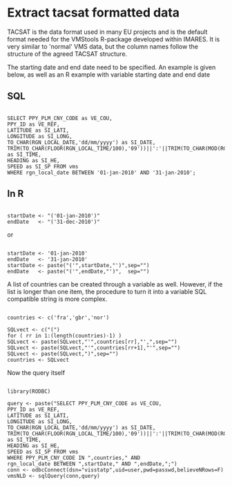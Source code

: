 # Extract tacsat formatted data #
TACSAT is the data format used in many EU projects and is the default format needed for the VMStools R-package developed within IMARES. It is very similar to 'normal' VMS data, but the column names follow the structure of the agreed TACSAT structure.

The starting date and end date need to be specified. An example is given below, as well as an R example with variable starting date and end date
## SQL ##
```

SELECT PPY_PLM_CNY_CODE as VE_COU,
PPY_ID as VE_REF,
LATITUDE as SI_LATI,
LONGITUDE as SI_LONG,
TO_CHAR(RGN_LOCAL_DATE,'dd/mm/yyyy') as SI_DATE,
TRIM(TO_CHAR(FLOOR(RGN_LOCAL_TIME/100),'09'))||':'||TRIM(TO_CHAR(MOD(RGN_LOCAL_TIME,100),'09')) as SI_TIME,
HEADING as SI_HE,
SPEED as SI_SP FROM vms
WHERE rgn_local_date BETWEEN '01-jan-2010' AND '31-jan-2010';
```

## In R ##
```

startDate <- "('01-jan-2010')"
endDate   <- "('31-dec-2010')"
```
or
```

startDate <- '01-jan-2010'
endDate   <- '31-jan-2010'
startDate <- paste("('",startDate,"')",sep="")
endDate   <- paste("('",endDate,"')",  sep="")
```
A list of countries can be created through a variable as well. However, if the list is longer than one item, the procedure to turn it into a variable SQL compatible string is more complex.
```

countries <- c('fra','gbr','nor')

SQLvect <- c("(")
for ( rr in 1:(length(countries)-1) )
SQLvect <- paste(SQLvect,"'",countries[rr],"',",sep="")
SQLvect <- paste(SQLvect,"'",countries[rr+1],"'",sep="")
SQLvect <- paste(SQLvect,")",sep="")
countries <- SQLvect
```

Now the query itself
```

library(RODBC)

query <- paste("SELECT PPY_PLM_CNY_CODE as VE_COU,
PPY_ID as VE_REF,
LATITUDE as SI_LATI,
LONGITUDE as SI_LONG,
TO_CHAR(RGN_LOCAL_DATE,'dd/mm/yyyy') as SI_DATE,
TRIM(TO_CHAR(FLOOR(RGN_LOCAL_TIME/100),'09'))||':'||TRIM(TO_CHAR(MOD(RGN_LOCAL_TIME,100),'09')) as SI_TIME,
HEADING as SI_HE,
SPEED as SI_SP FROM vms
WHERE PPY_PLM_CNY_CODE IN ",countries," AND              rgn_local_date BETWEEN ",startDate," AND ",endDate,";")
conn <- odbcConnect(dsn="visstatp",uid=user,pwd=passwd,believeNRows=F)
vmsNLD <- sqlQuery(conn,query)
```